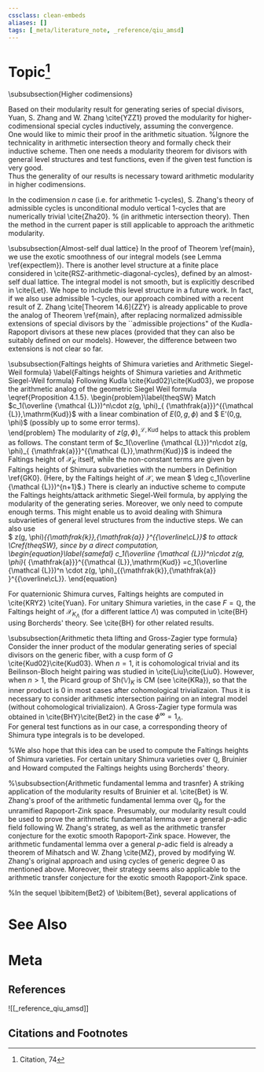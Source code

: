 ```yaml
---
cssclass: clean-embeds
aliases: []
tags: [_meta/literature_note, _reference/qiu_amsd]
---
```

# Topic[^1]





\subsubsection{Higher codimensions}

Based on their modularity result for generating series of special divisors, Yuan, S. Zhang and W. Zhang \cite{YZZ1} proved the modularity  for higher-codimensional  special cycles inductively, assuming the convergence.  
One would like to mimic their proof in the arithmetic situation. 
%Ignore  the technicality in arithmetic  intersection theory and formally check their inductive scheme. 
Then  one  needs    a modularity theorem for divisors 
with
general level structures and test functions, even if the given test function is very good.  
Thus the generality of our  results is necessary toward   arithmetic modularity  in higher codimensions.

In the codimension $n$ case (i.e. for arithmetic 1-cycles),
S. Zhang's theory of admissible cycles is unconditional modulo  vertical 1-cycles that are numerically trivial \cite{Zha20}. % (in arithmetic intersection theory). 
Then
  the method in
the current paper is still applicable to approach the arithmetic modularity. 
   



\subsubsection{Almost-self dual lattice} 
In  the proof of Theorem \ref{main}, we use  the exotic smoothness of our integral models (see Lemma \ref{expectlem}). 
There is another level structure at a finite place considered in \cite{RSZ-arithmetic-diagonal-cycles}, defined by an almost-self dual lattice. 
The integral model is not smooth, but is explicitly described in \cite{Let}.  We hope to include this level structure in a future work.
In fact, if we also use admissible 1-cycles, 
 our approach combined with a recent result of Z. Zhang \cite[Theorem 14.6]{ZZY}
 is already  applicable to prove 
the analog of 
Theorem \ref{main}, after replacing normalized admissible extensions of special divisors by the ``admissible projections" of   the  Kudla-Rapoport divisors at these new places (provided that they can also be suitably defined on  our models).
However, the  difference  between two extensions is not clear so far. 


\subsubsection{Faltings heights of Shimura varieties and Arithmetic Siegel-Weil formula}
\label{Faltings heights of Shimura varieties and Arithmetic Siegel-Weil formula}
Following  Kudla  \cite{Kud02}\cite{Kud03}, we propose  the   arithmetic 
analog  of  the geometric Siegel Weil formula   \eqref{Proposition 4.1.5}.
\begin{problem}\label{theqSW}
 Match   $c_1(\overline {\mathcal {L}})^n\cdot  z(g, \phi)_{ {\mathfrak{a}}}^{{\mathcal {L}},\mathrm{Kud}}$ with a linear combination of 
$E(0,g, \phi)$ and $  E'(0,g, \phi)$ (possibly up to some error terms).  
\end{problem}
The  modularity of $z(g, \phi)_{ {\mathfrak{a}}}^{{\mathcal {L}},\mathrm{Kud}}$ helps to  attack this problem as follows.
The constant term of  $c_1(\overline {\mathcal {L}})^n\cdot  z(g, \phi)_{ {\mathfrak{a}}}^{{\mathcal {L}},\mathrm{Kud}}$  is indeed the Faltings height of ${\mathcal {X}}_{K}$ itself, while the non-constant terms are given by Faltings heights of Shimura subvarieties with the numbers in   Definition  \ref{GK0}. (Here, by the 
Faltings height of     ${\mathcal {X}}$, we mean   $   \deg c_1(\overline {\mathcal {L}})^{n+1}$.)
There is clearly an inductive scheme to compute the Faltings heights/attack arithmetic Siegel-Weil formula, by applying the modularity of the generating series. Moreover, 
we  only need to compute enough terms.  This might enable us to avoid   dealing with Shimura subvarieties of  general level structures from the inductive steps. 
We can also use   
$ z(g, \phi)_{{\mathfrak{k}},{\mathfrak{a}} }^{{\overline\cL}}$  to attack \Cref{theqSW}, since  by a direct computation,
\begin{equation}\label{samefal} 
c_1(\overline {\mathcal {L}})^n\cdot z(g, \phi)_{ {\mathfrak{a}}}^{{\mathcal {L}},\mathrm{Kud}} =c_1(\overline {\mathcal {L}})^n \cdot z(g, \phi)_{{\mathfrak{k}},{\mathfrak{a}} }^{{\overline\cL}}.
\end{equation}
 





For quaternionic Shimura curves, Faltings heights are computed in \cite{KRY2} \cite{Yuan}.
For unitary Shimura varieties, in the case $F={\mathbb {Q}}$, the Faltings height of ${\mathcal {X}}_{K_\Lambda}$ (for a different lattice $\Lambda$)  was computed in \cite{BH} using   Borcherds'    theory.   See  \cite{BH} for other related results. 
 
 
\subsubsection{Arithmetic theta lifting and Gross-Zagier type formula}
   Consider the inner product of   the modular generating series    of special divisors   on the generic fiber,
with a cusp form of $G$ \cite{Kud02}\cite{Kud03}. When $n=1$,  it is  cohomological trivial and its  Beilinson-Bloch
height  pairing was studied in \cite{Liu}\cite{Liu0}. However,  when $n>1$, the Picard group of ${\mathrm{Sh}}({\mathbb {V}})_K$ is CM (see \cite{KRa}), so that the inner product is 0 in most cases after cohomological trivializaion. 
Thus it is necessary to consider   arithmetic   intersection pairing  on an integral model (without  cohomological trivializaion). 
A Gross-Zagier  type formula was obtained in
 \cite{BHY}\cite{Bet2}  in the case  $\phi^\infty=1_{\Lambda}$.  
For   general test functions as in our case, a   corresponding  theory of Shimura type integrals  is to be developed. 



%We also hope that  this idea  can be used to compute the Faltings heights of Shimura varieties. For certain unitary Shimura varieties over ${\mathbb {Q}}$,  Bruinier and  Howard computed  the Faltings heights  using Borcherds' theory. 

%\subsubsection{Arithmetic fundamental lemma and trasnfer} A striking application of the modularity results of Bruinier et al. \cite{Bet}  is W. Zhang's proof of the arithmetic fundamental lemma over ${\mathbb {Q}}_p$ for the unramified  Rapoport-Zink space.  Presumably, our modularity result could be used to prove the arithmetic fundamental lemma over a general $p$-adic field following W. Zhang's strateg, as well as the arithmetic transfer   conjecture for the exotic  smooth Rapoport-Zink space. However, the arithmetic fundamental lemma over a general $p$-adic field is already a theorem of Mihatsch and W. Zhang \cite{MZ}, proved by modifying W. Zhang's original approach and using cycles  of generic degree 0 as mentioned above. Moreover, their strategy  seems also applicable to the arithmetic transfer   conjecture for the exotic  smooth Rapoport-Zink space. 

%In the sequel     \bibitem{Bet2}  of \bibitem{Bet}, several applications of 





# See Also

# Meta
## References
![[_reference_qiu_amsd]]


## Citations and Footnotes
[^1]: Citation, 74